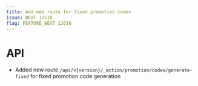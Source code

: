 ```yaml
---
title: Add new route for fixed promotion codes
issue: NEXT-12510
flag: FEATURE_NEXT_12016 
---
```

# API
*  Added new route `/api/v{version}/_action/promotion/codes/generate-fixed` for fixed promotion code generation  

